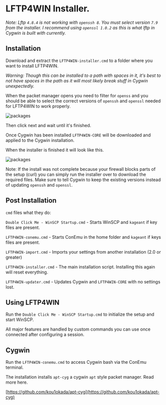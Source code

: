 # LFTP4WIN Installer.

*Note: Lftp `4.8.4` is not working with `openssh 8`. You must select version `7.9` from the installer. I recommend using `openssl 1.0.2` as this is what lftp in Cygwin is built with currently.*

## Installation

Download and extract the `LFTP4WIN-installer.cmd` to a folder where you want to install LFTP4WIN.

*Warning: Though this can be installed to a path with spaces in it, it's best to not have spaces in the path as it will most likely break stuff in Cygwin unexpectedly.*

When the packet manager opens you need to filter for `openss` and you should be able to select the correct versions of `openssh` and `openssl` needed for LFTP4WIN to work properly.

![packages](https://github.com/userdocs/LFTP4WIN-CORE/raw/master/help/docs/readme-images/cygwin-packages.jpg)

Then click next and wait until it's finished.

Once Cygwin has been installed `LFTP4WIN-CORE` will be downloaded and applied to the Cygwin installation.

When the installer is finished it will look like this.

![packages](https://github.com/userdocs/LFTP4WIN-CORE/raw/master/help/docs/readme-images/install-complete.jpg)

Note: If the install was not complete because your firewall blocks parts of the setup (curl) you can simply run the installer over to download the required files. Make sure to tell Cygwin to keep the existing versions instead of updating `openssh` and `openssl`.

## Post Installation

`cmd` files what they do:

`Double Click Me - WinSCP Startup.cmd` - Starts WinSCP and `kageant` if key files are present.

`LFTP4WIN-conemu.cmd` - Starts ConEmu in the home folder and `kageant` if keys files are present.

`LFTP4WIN-import.cmd` - Imports your settings from another installation (2.0 or greater)

`LFTP4WIN-installer.cmd` - The main installation script. Installing this again will reset everything.

`LFTP4WIN-updater.cmd` - Updates Cygwin and `LFTP4WIN-CORE` with no settings lost.

## Using LFTP4WIN

Run the `Double Click Me - WinSCP Startup.cmd` to initialize the setup and start WinSCP.

All major features are handled by custom commands you can use once connected after configuring a session.

## Cygwin

Run the `LFTP4WIN-conemu.cmd` to access Cygwin bash via the ConEmu terminal.

The installation installs `apt-cyg` a cygwin `apt` style packet manager. Read more here.

[https://github.com/kou1okada/apt-cyg](https://github.com/kou1okada/apt-cyg)